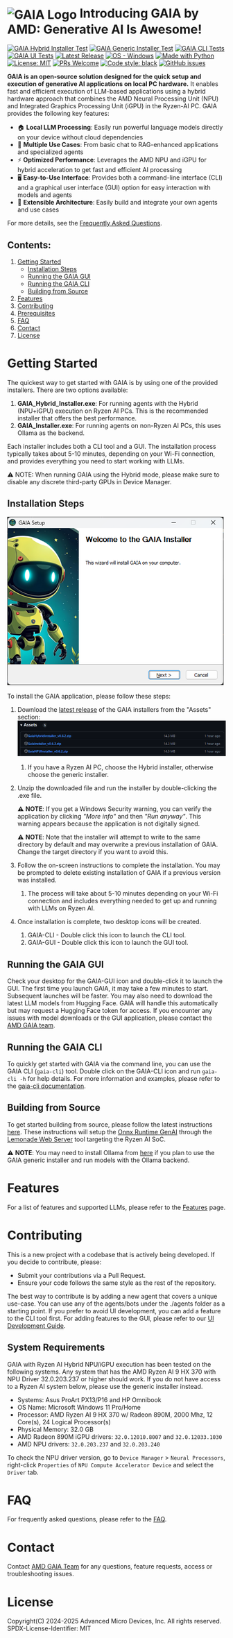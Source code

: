 # <img src="src/gaia/interface/img/gaia.ico" alt="GAIA Logo" width="64" height="64" style="vertical-align: middle;"> Introducing GAIA by AMD: Generative AI Is Awesome!

[![GAIA Hybrid Installer Test](https://github.com/aigdat/gaia/actions/workflows/test_installer_hybrid.yml/badge.svg)](https://github.com/aigdat/gaia/tree/main/tests "Check out our tests")
[![GAIA Generic Installer Test](https://github.com/aigdat/gaia/actions/workflows/test_installer.yml/badge.svg)](https://github.com/aigdat/gaia/tree/main/tests "Check out our tests")
[![GAIA CLI Tests](https://github.com/aigdat/gaia/actions/workflows/test_gaia_cli.yml/badge.svg)](https://github.com/aigdat/gaia/tree/main/tests "Check out our tests")
[![GAIA UI Tests](https://github.com/aigdat/gaia/actions/workflows/test_gaia_ui.yml/badge.svg)](https://github.com/aigdat/gaia/tree/main/tests "Check out our tests")
[![Latest Release](https://img.shields.io/github/v/release/aigdat/gaia?include_prereleases)](https://github.com/aigdat/gaia/releases/latest "Download the latest release")
[![OS - Windows](https://img.shields.io/badge/OS-windows-blue)](https://github.com/aigdat/gaia/blob/main/docs/install.md "Check out our instructions")
[![Made with Python](https://img.shields.io/badge/Python-3.10-blue?logo=python&logoColor=white)](https://github.com/aigdat/gaia/blob/main/docs/install.md "Check out our instructions")
[![License: MIT](https://img.shields.io/badge/License-MIT-yellow.svg)](https://opensource.org/licenses/MIT)
[![PRs Welcome](https://img.shields.io/badge/PRs-welcome-brightgreen.svg)](https://makeapullrequest.com)
[![Code style: black](https://img.shields.io/badge/code%20style-black-000000.svg)](https://github.com/psf/black)
[![GitHub issues](https://img.shields.io/github/issues/aigdat/gaia)](https://github.com/aigdat/gaia/issues)


**GAIA is an open-source solution designed for the quick setup and execution of generative AI applications on local PC hardware.** It enables fast and efficient execution of LLM-based applications using a hybrid hardware approach that combines the AMD Neural Processing Unit (NPU) and Integrated Graphics Processing Unit (iGPU) in the Ryzen-AI PC. GAIA provides the following key features:

- 🏠 **Local LLM Processing**: Easily run powerful language models directly on your device without cloud dependencies
- 🎯 **Multiple Use Cases**: From basic chat to RAG-enhanced applications and specialized agents
- ⚡ **Optimized Performance**: Leverages the AMD NPU and iGPU for hybrid acceleration to get fast and efficient AI processing
- 🖥️ **Easy-to-Use Interface**: Provides both a command-line interface (CLI) and a graphical user interface (GUI) option for easy interaction with models and agents
- 🔧 **Extensible Architecture**: Easily build and integrate your own agents and use cases

For more details, see the [Frequently Asked Questions](docs/faq.md).

## Contents:

1. [Getting Started](#getting-started)
   - [Installation Steps](#installation-steps)
   - [Running the GAIA GUI](#running-the-gaia-gui)
   - [Running the GAIA CLI](#running-the-gaia-cli)
   - [Building from Source](#building-from-source)
1. [Features](#features)
1. [Contributing](#contributing)
1. [Prerequisites](#prerequisites)
1. [FAQ](#faq)
1. [Contact](#contact)
1. [License](#license)

# Getting Started

The quickest way to get started with GAIA is by using one of the provided installers. There are two options available:

1. **GAIA_Hybrid_Installer.exe**: For running agents with the Hybrid (NPU+iGPU) execution on Ryzen AI PCs. This is the recommended installer that offers the best performance.
1. **GAIA_Installer.exe**: For running agents on non-Ryzen AI PCs, this uses Ollama as the backend. 

Each installer includes both a CLI tool and a GUI. The installation process typically takes about 5-10 minutes, depending on your Wi-Fi connection, and provides everything you need to start working with LLMs.

⚠️ NOTE: When running GAIA using the Hybrid mode, please make sure to disable any discrete third-party GPUs in Device Manager.

## Installation Steps

![image](./data/img/gaia-setup.png)

To install the GAIA application, please follow these steps:
1. Download the [latest release](https://github.com/aigdat/gaia/releases) of the GAIA installers from the "Assets" section:
   ![image](./data/img/gaia-installer.png)
   1. If you have a Ryzen AI PC, choose the Hybrid installer, otherwise choose the generic installer.

1. Unzip the downloaded file and run the installer by double-clicking the .exe file.

   ⚠️ **NOTE**: If you get a Windows Security warning, you can verify the application by clicking *"More info"* and then *"Run anyway"*. This warning appears because the application is not digitally signed.

   ⚠️ **NOTE**: Note that the installer will attempt to write to the same directory by default and may overwrite a previous installation of GAIA. Change the target directory if you want to avoid this.

1. Follow the on-screen instructions to complete the installation. You may be prompted to delete existing installation of GAIA if a previous version was installed.
   1. The process will take about 5-10 minutes depending on your Wi-Fi connection and includes everything needed to get up and running with LLMs on Ryzen AI.

1. Once installation is complete, two desktop icons will be created.
   1. GAIA-CLI - Double click this icon to launch the CLI tool.
   1. GAIA-GUI - Double click this icon to launch the GUI tool.

## Running the GAIA GUI

Check your desktop for the GAIA-GUI icon and double-click it to launch the GUI. The first time you launch GAIA, it may take a few minutes to start. Subsequent launches will be faster. You may also need to download the latest LLM models from Hugging Face. GAIA will handle this automatically but may request a Hugging Face token for access. If you encounter any issues with model downloads or the GUI application, please contact the [AMD GAIA team](mailto:gaia@amd.com).

## Running the GAIA CLI

To quickly get started with GAIA via the command line, you can use the GAIA CLI (`gaia-cli`) tool. Double click on the GAIA-CLI icon and run `gaia-cli -h` for help details. For more information and examples, please refer to the [gaia-cli documentation](docs/cli.md).

## Building from Source

To get started building from source, please follow the latest instructions [here](./docs/ort_genai_npu.md). These instructions will setup the [Onnx Runtime GenAI](https://github.com/microsoft/onnxruntime-genai) through the [Lemonade Web Server](https://github.com/onnx/turnkeyml/blob/main/docs/lemonade/getting_started.md) tool targeting the Ryzen AI SoC.

⚠️ **NOTE**: You may need to install Ollama from [here](https://ollama.com/download) if you plan to use the GAIA generic installer and run models with the Ollama backend.

# Features

For a list of features and supported LLMs, please refer to the [Features](docs/features.md) page.

# Contributing

This is a new project with a codebase that is actively being developed. If you decide to contribute, please:
- Submit your contributions via a Pull Request.
- Ensure your code follows the same style as the rest of the repository.

The best way to contribute is by adding a new agent that covers a unique use-case. You can use any of the agents/bots under the ./agents folder as a starting point. If you prefer to avoid UI development, you can add a feature to the CLI tool first. For adding features to the GUI, please refer to our [UI Development Guide](docs/ui.md).

## System Requirements

GAIA with Ryzen AI Hybrid NPU/iGPU execution has been tested on the following systems. Any system that has the AMD Ryzen AI 9 HX 370 with NPU Driver 32.0.203.237 or higher should work. If you do not have access to a Ryzen AI system below, please use the generic installer instead.

- Systems: Asus ProArt PX13/P16 and HP Omnibook
- OS Name: Microsoft Windows 11 Pro/Home
- Processor: AMD Ryzen AI 9 HX 370 w/ Radeon 890M, 2000 Mhz, 12 Core(s), 24 Logical Processor(s)
- Physical Memory: 32.0 GB
- AMD Radeon 890M iGPU drivers: `32.0.12010.8007` and `32.0.12033.1030`
- AMD NPU drivers: `32.0.203.237` and `32.0.203.240`

To check the NPU driver version, go to `Device Manager` > `Neural Processors`, right-click `Properties` of `NPU Compute Accelerator Device` and select the `Driver` tab.

# FAQ

For frequently asked questions, please refer to the [FAQ](docs/faq.md).

# Contact

Contact [AMD GAIA Team](mailto:gaia@amd.com) for any questions, feature requests, access or troubleshooting issues.

# License

Copyright(C) 2024-2025 Advanced Micro Devices, Inc. All rights reserved.
SPDX-License-Identifier: MIT